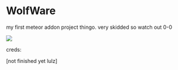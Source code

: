 # WolfWare

my first meteor addon project thingo. very skidded so watch out 0-0




<img src="https://cdn.discordapp.com/attachments/1161171184684105748/1252185112045424750/yeah_no_duh.png?ex=66714bc3&is=666ffa43&hm=810615ef6b8c46d75bc63a872d752ad16d04195d3ac18c1b4b18ba19893ac645&"></img>





creds:

[not finished yet lulz]
